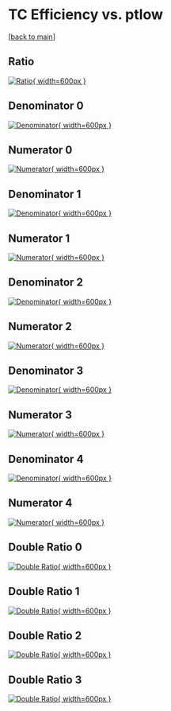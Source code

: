 # TC Efficiency vs. ptlow

[[back to main](./)]



## Ratio

[![Ratio](../mtv/var/TC_base_11_-1_eff_ptlow.png){ width=600px }](../mtv/var/TC_base_11_-1_eff_ptlow.pdf)

## Denominator 0

[![Denominator](../mtv/den/TC_base_11_-1_eff_ptlow_den0.png){ width=600px }](../mtv/den/TC_base_11_-1_eff_ptlow_den0.pdf)

## Numerator 0

[![Numerator](../mtv/num/TC_base_11_-1_eff_ptlow_num0.png){ width=600px }](../mtv/num/TC_base_11_-1_eff_ptlow_num0.pdf)

## Denominator 1

[![Denominator](../mtv/den/TC_base_11_-1_eff_ptlow_den1.png){ width=600px }](../mtv/den/TC_base_11_-1_eff_ptlow_den1.pdf)

## Numerator 1

[![Numerator](../mtv/num/TC_base_11_-1_eff_ptlow_num1.png){ width=600px }](../mtv/num/TC_base_11_-1_eff_ptlow_num1.pdf)

## Denominator 2

[![Denominator](../mtv/den/TC_base_11_-1_eff_ptlow_den2.png){ width=600px }](../mtv/den/TC_base_11_-1_eff_ptlow_den2.pdf)

## Numerator 2

[![Numerator](../mtv/num/TC_base_11_-1_eff_ptlow_num2.png){ width=600px }](../mtv/num/TC_base_11_-1_eff_ptlow_num2.pdf)

## Denominator 3

[![Denominator](../mtv/den/TC_base_11_-1_eff_ptlow_den3.png){ width=600px }](../mtv/den/TC_base_11_-1_eff_ptlow_den3.pdf)

## Numerator 3

[![Numerator](../mtv/num/TC_base_11_-1_eff_ptlow_num3.png){ width=600px }](../mtv/num/TC_base_11_-1_eff_ptlow_num3.pdf)

## Denominator 4

[![Denominator](../mtv/den/TC_base_11_-1_eff_ptlow_den4.png){ width=600px }](../mtv/den/TC_base_11_-1_eff_ptlow_den4.pdf)

## Numerator 4

[![Numerator](../mtv/num/TC_base_11_-1_eff_ptlow_num4.png){ width=600px }](../mtv/num/TC_base_11_-1_eff_ptlow_num4.pdf)

## Double Ratio 0

[![Double Ratio](../mtv/ratio/TC_base_11_-1_eff_ptlow_ratio0.png){ width=600px }](../mtv/ratio/TC_base_11_-1_eff_ptlow_ratio0.pdf)

## Double Ratio 1

[![Double Ratio](../mtv/ratio/TC_base_11_-1_eff_ptlow_ratio1.png){ width=600px }](../mtv/ratio/TC_base_11_-1_eff_ptlow_ratio1.pdf)

## Double Ratio 2

[![Double Ratio](../mtv/ratio/TC_base_11_-1_eff_ptlow_ratio2.png){ width=600px }](../mtv/ratio/TC_base_11_-1_eff_ptlow_ratio2.pdf)

## Double Ratio 3

[![Double Ratio](../mtv/ratio/TC_base_11_-1_eff_ptlow_ratio3.png){ width=600px }](../mtv/ratio/TC_base_11_-1_eff_ptlow_ratio3.pdf)

